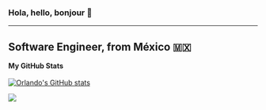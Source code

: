 ### Hola, hello, bonjour 👋
----------------------
Software Engineer, from México 🇲🇽
----------------------
<b>My GitHub Stats</b>
<br/><br/>
[![Orlando's GitHub stats](https://github-readme-stats.vercel.app/api?username=orlandorode97&theme=rose_pine)](https://github.com/anuraghazra/github-readme-stats)


<a href="https://www.github.com/orlandorode97" target="_blank" rel="noreferrer"><img
src="https://img.shields.io/github/followers/orlandorode97?logo=github&style=for-the-badge&color=0891b2&labelColor=1c1917" /></a>
